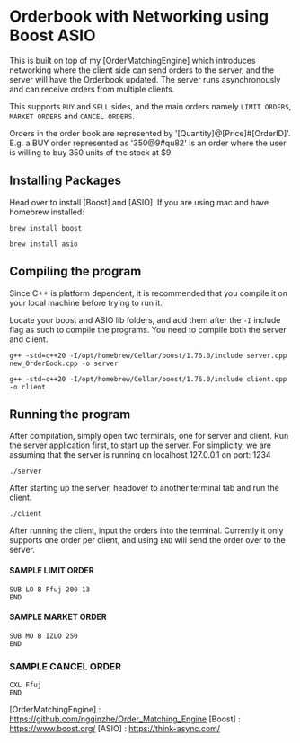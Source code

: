 # Orderbook with Networking using Boost ASIO 

This is built on top of my [OrderMatchingEngine] which introduces networking where the client side can send orders to the server, and the server will have the Orderbook updated. The server runs asynchronously and can receive orders from multiple clients.

This supports `BUY` and `SELL` sides, and the main orders namely `LIMIT ORDERS`, `MARKET ORDERS` and `CANCEL ORDERS`.

Orders in the order book are represented by '[Quantity]@[Price]#[OrderID]'. E.g. a BUY order represented as '350@9#qu82' is an order where the user is willing to buy 350 units of the stock at $9.

## Installing Packages
Head over to install [Boost] and [ASIO]. If you are using mac and have homebrew installed:
```
brew install boost
```
```
brew install asio
```

## Compiling the program
Since C++ is platform dependent, it is recommended that you compile it on your local machine before trying to run it.

Locate your boost and ASIO lib folders, and add them after the `-I` include flag as such to compile the programs. You need to compile both the server and client.
```
g++ -std=c++20 -I/opt/homebrew/Cellar/boost/1.76.0/include server.cpp new_OrderBook.cpp -o server
```
```
g++ -std=c++20 -I/opt/homebrew/Cellar/boost/1.76.0/include client.cpp -o client
```

## Running the program
After compilation, simply open two terminals, one for server and client. Run the server application first, to start up the server. For simplicity, we are assuming that the server is running on localhost 127.0.0.1 on port: 1234

```
./server
```

After starting up the server, headover to another terminal tab and run the client.
```
./client
```

After running the client, input the orders into the terminal. Currently it only supports one order per client, and using `END` will send the order over to the server.


#### SAMPLE LIMIT ORDER
```
SUB LO B Ffuj 200 13
END
```

#### SAMPLE MARKET ORDER
```
SUB MO B IZLO 250
END
```

### SAMPLE CANCEL ORDER
```
CXL Ffuj
END
```








[OrderMatchingEngine] : https://github.com/ngqinzhe/Order_Matching_Engine
[Boost] : https://www.boost.org/
[ASIO] : https://think-async.com/